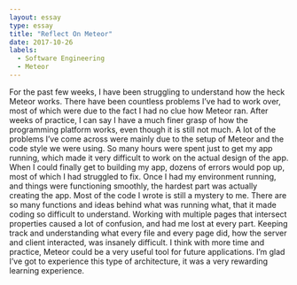 ```yaml
---
layout: essay
type: essay
title: "Reflect On Meteor"
date: 2017-10-26
labels:
  - Software Engineering
  - Meteor
---
```


For the past few weeks, I have been struggling to understand how the heck Meteor works. There have been countless problems I’ve had to work over, most of which were due to the fact I had no clue how Meteor ran. After weeks of practice, I can say I have a much finer grasp of how the programming platform works, even though it is still not much.
A lot of the problems I’ve come across were mainly due to the setup of Meteor and the code style we were using. So many hours were spent just to get my app running, which made it very difficult to work on the actual design of the app. When I could finally get to building my app, dozens of errors would pop up, most of which I had struggled to fix. Once I had my environment running, and things were functioning smoothly, the hardest part was actually creating the app. Most of the code I wrote is still a mystery to me. There are so many functions and ideas behind what was running what, that it made coding so difficult to understand. Working with multiple pages that intersect properties caused a lot of confusion, and had me lost at every part. Keeping track and understanding what every file and every page did, how the server and client interacted, was insanely difficult. 
I think with more time and practice, Meteor could be a very useful tool for future applications. I’m glad I’ve got to experience this type of architecture, it was a very rewarding learning experience. 
